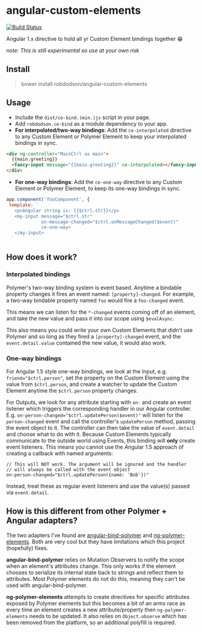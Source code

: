 # angular-custom-elements

[![Build Status](https://travis-ci.org/robdodson/angular-custom-elements.svg?branch=master)](https://travis-ci.org/robdodson/angular-custom-elements)

Angular 1.x directive to hold all yr Custom Element bindings together 😁

*note: This is still experimental so use at your own risk*

## Install

> bower install robdodson/angular-custom-elements

## Usage

- Include the `dist/ce-bind.(min.)js` script in your page.
- Add `robdodson.ce-bind` as a module dependency to your app.
- **For interpolated/two-way bindings**: Add the `ce-interpolated` directive to
any Custom Element or Polymer Element to keep your interpolated bindings in sync.

```html
<div ng-controller="MainCtrl as main">
  {{main.greeting}}
  <fancy-input message="{{main.greeting}}" ce-interpolated></fancy-input>
</div>
```

- **For one-way bindings**: Add the `ce-one-way` directive to any Custom
Element or Polymer Element, to keep its one-way bindings in sync.

```js
app.component('fooComponent', {
 template: `
   <p>Angular string is: {{$ctrl.str}}</p>
   <my-input message="$ctrl.str"
             on-message-changed="$ctrl.onMessageChanged($event)"
             ce-one-way>
   </my-input>
  `
```

## How does it work?

### Interpolated bindings

Polymer's two-way binding system is event based. Anytime a bindable property
changes it fires an event named: `[property]-changed`. For example, a two-way
bindable property named `foo` would fire a `foo-changed` event.

This means we can listen for the `*-changed` events coming off of an element,
and take the new value and pass it into our scope using `$evalAsync`.

This also means you could write your own Custom Elements that didn't use Polymer
and so long as they fired a `[property]-changed` event, and the
`event.detail.value` contained the new value, it would also work.

### One-way bindings

For Angular 1.5 style one-way bindings, we look at the Input, e.g.
`friend="$ctrl.person"`, set the property on the Custom Element using the value
from `$ctrl.person`, and create a watcher to update the Custom Element anytime
the `$ctrl.person` property changes.

For Outputs, we look for any attribute starting with `on-` and create an event
listener which triggers the corresponding handler in our Angular controller.
E.g. `on-person-changed="$ctrl.updatePerson($event)"` will listen for the
`person-changed` event and call the controller's `updatePerson` method,
passing the event object to it. The controller can then take the value of
`event.detail` and choose what to do with it. Because Custom Elements typically
communicate to the outside world using Events, this binding will **only** create
event listeners. This means you cannot use the Angular 1.5 approach of creating
a callback with named arguments:

```
// This will NOT work. The argument will be ignored and the handler
// will always be called with the event object
on-person-changed="$ctrl.updatePerson({name: 'Bob'})"
```

Instead, treat these as regular event listeners and use the value(s) passed
via `event.detail`.

## How is this different from other Polymer + Angular adapters?

The two adapters I've found are
[angular-bind-polymer](https://github.com/eee-c/angular-bind-polymer) and
[ng-polymer-elements](https://gabiaxel.github.io/ng-polymer-elements/). Both are
very cool but they have limitations which this project (hopefully) fixes.

**angular-bind-polymer** relies on Mutation Observers to notify the scope when an
element's attributes change. This only works if the element chooses to serialize
its internal state back to strings and reflect them to attributes. Most Polymer
elements do not do this, meaning they can't be used with angular-bind-polymer.

**ng-polymer-elements** attempts to create directives for specific attributes
exposed by Polymer elements but this becomes a bit of an arms race as every time
an element creates a new attribute/property then `ng-polymer-elements` needs to
be updated. It also relies on `Object.observe` which has been removed from the
platform, so an additional polyfill is required.
